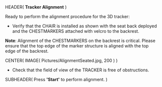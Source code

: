 HEADER( __Tracker Alignment__ )

Ready to perform the alignment procedure for the 3D tracker:

- Verify that the CHAIR is installed as shown with the seat back deployed and the CHESTMARKERS
attached with velcro to the backrest.

__Note__: Alignment of the CHESTMARKERS on the backrest is critical. 
Please ensure that the top edge of the marker structure is aligned with the top edge of the backrest.

CENTER( IMAGE( Pictures/AlignmentSeated.jpg, 200 ) )

- Check that the field of view of the TRACKER is free of obstructions.

SUBHEADER( Press __'Start'__ to perform alignment. )

